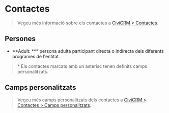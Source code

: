 # Contactes

> Vegeu més informació sobre els contactes a [CiviCRM > Contactes](../civicrm/contactes.md).

## Persones

- **Adult: **\* persona adulta participant directa o indirecta dels diferents programes de l'entitat.

> \* Els contactes marcats amb un asterisc tenen definits camps personalitzats.

## Camps personalitzats

> Vegeu més camps personalitzats dels contactes a [CiviCRM > Contactes > Camps personalitzats](../civicrm/contactes.md#camps-personalitzats).

